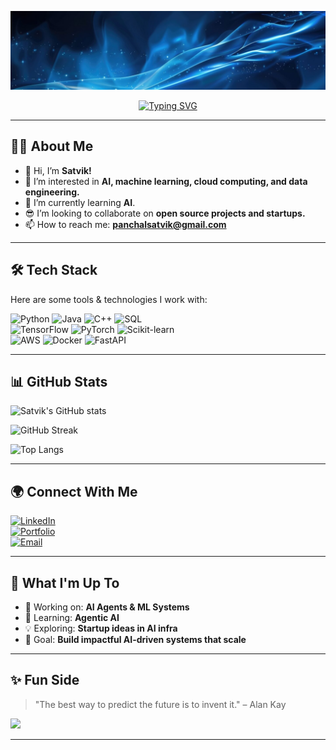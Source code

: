 <!-- Header Banner (optional - replace link with your own image hosted in repo or elsewhere) -->
![Header](https://github.com/satvikpanchal/satvikpanchal.github.io/blob/main/github_repo_banner.jpg)

<!-- Animated typing effect -->
<div align="center">

[![Typing SVG](https://readme-typing-svg.herokuapp.com?font=Fira+Code&size=22&duration=2500&pause=1000&color=00F700&center=true&vCenter=true&width=750&lines=I+am+Satvik!+👋;AI+Engineer;Machine+Learning+Engineer;Mentor+%26+Leader;Cloud+Engineer;Always+Learning)](https://git.io/typing-svg)
</div>

---

## 👨‍💻 About Me  
- 👋 Hi, I’m **Satvik!**  
- 👀 I’m interested in **AI, machine learning, cloud computing, and data engineering.**  
- 🌱 I’m currently learning **AI**.  
- 😎 I’m looking to collaborate on **open source projects and startups.**  
- 📫 How to reach me: **[panchalsatvik@gmail.com](mailto:panchalsatvik@gmail.com)**  

---

## 🛠️ Tech Stack  
Here are some tools & technologies I work with:  

![Python](https://img.shields.io/badge/Python-3776AB?style=for-the-badge&logo=python&logoColor=white)
![Java](https://img.shields.io/badge/Java-007396?style=for-the-badge&logo=java&logoColor=white)
![C++](https://img.shields.io/badge/C++-00599C?style=for-the-badge&logo=cplusplus&logoColor=white)
![SQL](https://img.shields.io/badge/SQL-003B57?style=for-the-badge&logo=postgresql&logoColor=white)  
![TensorFlow](https://img.shields.io/badge/TensorFlow-FF6F00?style=for-the-badge&logo=TensorFlow&logoColor=white)
![PyTorch](https://img.shields.io/badge/PyTorch-EE4C2C?style=for-the-badge&logo=PyTorch&logoColor=white)
![Scikit-learn](https://img.shields.io/badge/Scikit--Learn-F7931E?style=for-the-badge&logo=scikit-learn&logoColor=white)  
![AWS](https://img.shields.io/badge/AWS-232F3E?style=for-the-badge&logo=amazonaws&logoColor=white)
![Docker](https://img.shields.io/badge/Docker-2496ED?style=for-the-badge&logo=docker&logoColor=white)
![FastAPI](https://img.shields.io/badge/FastAPI-009688?style=for-the-badge&logo=fastapi&logoColor=white)

---

## 📊 GitHub Stats  
![Satvik's GitHub stats](https://github-readme-stats.vercel.app/api?username=satvikpanchal&show_icons=true&theme=radical)  

![GitHub Streak](https://github-readme-streak-stats.herokuapp.com/?user=satvikpanchal&theme=radical)  

![Top Langs](https://github-readme-stats.vercel.app/api/top-langs/?username=satvikpanchal&layout=compact&theme=radical)

---

## 🌍 Connect With Me  
[![LinkedIn](https://img.shields.io/badge/LinkedIn-0077B5?style=for-the-badge&logo=linkedin&logoColor=white)](https://www.linkedin.com/in/satvik-panchal/)  
[![Portfolio](https://img.shields.io/badge/Portfolio-000000?style=for-the-badge&logo=About.me&logoColor=white)](https://satvikpanchal.github.io)  
[![Email](https://img.shields.io/badge/Email-D14836?style=for-the-badge&logo=gmail&logoColor=white)](mailto:panchalsatvik@gmail.com)  

---

## 🚀 What I'm Up To  
- 🔭 Working on: **AI Agents & ML Systems**  
- 🌱 Learning: **Agentic AI**  
- 💡 Exploring: **Startup ideas in AI infra**  
- 🎯 Goal: **Build impactful AI-driven systems that scale**  

---

## ✨ Fun Side  
> "The best way to predict the future is to invent it." – Alan Kay  

<img src="https://media.giphy.com/media/L8K62iTDkzGX6/giphy.gif" width="250"/>  

---
